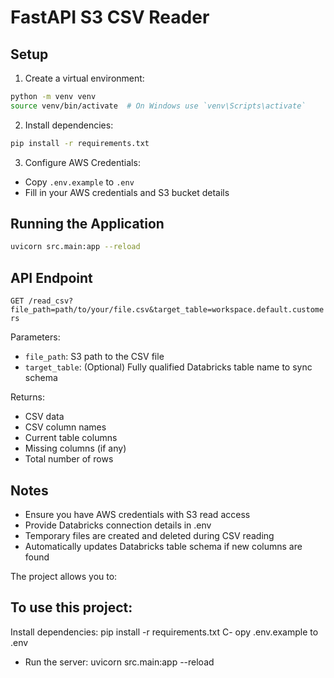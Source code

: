 # FastAPI S3 CSV Reader

## Setup

1. Create a virtual environment:
```bash
python -m venv venv
source venv/bin/activate  # On Windows use `venv\Scripts\activate`
```

2. Install dependencies:
```bash
pip install -r requirements.txt
```

3. Configure AWS Credentials:
- Copy `.env.example` to `.env`
- Fill in your AWS credentials and S3 bucket details

## Running the Application

```bash
uvicorn src.main:app --reload
```

## API Endpoint

`GET /read_csv?file_path=path/to/your/file.csv&target_table=workspace.default.customers`

Parameters:
- `file_path`: S3 path to the CSV file
- `target_table`: (Optional) Fully qualified Databricks table name to sync schema

Returns:
- CSV data
- CSV column names
- Current table columns
- Missing columns (if any)
- Total number of rows

## Notes
- Ensure you have AWS credentials with S3 read access
- Provide Databricks connection details in .env
- Temporary files are created and deleted during CSV reading
- Automatically updates Databricks table schema if new columns are found

The project allows you to:

## To use this project:

Install dependencies: pip install -r requirements.txt
C- opy .env.example to .env 
- Run the server: uvicorn src.main:app --reload 